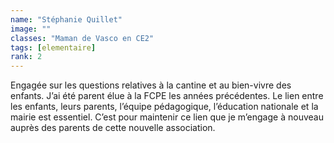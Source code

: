 ```yaml
---
name: "Stéphanie Quillet"
image: ""
classes: "Maman de Vasco en CE2"
tags: [elementaire]
rank: 2
---
```


Engagée sur les questions relatives à la cantine et au bien-vivre des enfants. J’ai été parent élue à la FCPE les années précédentes. Le lien entre les enfants, leurs parents, l’équipe pédagogique, l’éducation nationale et la mairie est essentiel. C’est pour maintenir ce lien que je m’engage à nouveau auprès des parents de cette nouvelle association. 